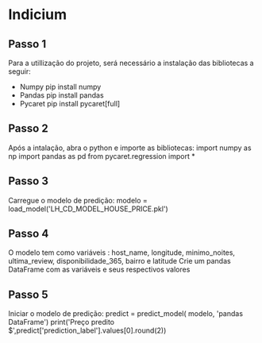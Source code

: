 # Indicium

## Passo 1
Para a utillização do projeto, será necessário a instalação das bibliotecas a seguir:
- Numpy
  pip install numpy
- Pandas
  pip install pandas
- Pycaret
  pip install pycaret[full]

## Passo 2
Após a intalação, abra o python e importe as bibliotecas:
  import numpy as np
  import pandas as pd
  from pycaret.regression import *

## Passo 3
Carregue o modelo de predição:
  modelo = load_model('LH_CD_MODEL_HOUSE_PRICE.pkl')

## Passo 4
O modelo tem como variáveis : host_name, longitude, minimo_noites, ultima_review, disponibilidade_365, bairro e latitude
Crie um pandas DataFrame com as variáveis e seus respectivos valores

## Passo 5
Iniciar o modelo de predição:
  predict = predict_model( modelo, 'pandas DataFrame')
  print('Preço predito $',predict['prediction_label'].values[0].round(2))
